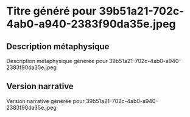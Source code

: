 # Titre généré pour 39b51a21-702c-4ab0-a940-2383f90da35e.jpeg

## Description métaphysique
Description métaphysique générée pour 39b51a21-702c-4ab0-a940-2383f90da35e.jpeg

## Version narrative
Version narrative générée pour 39b51a21-702c-4ab0-a940-2383f90da35e.jpeg
